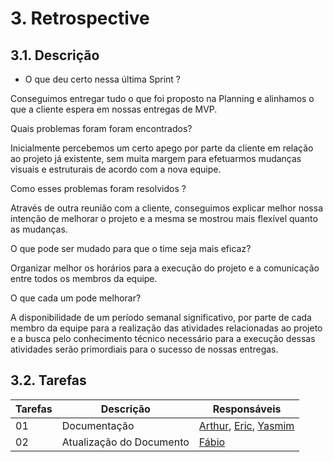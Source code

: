 # 3. Retrospective


## 3.1. Descrição
<!-- descrever de forma geral o objetivo da sprint -->
* O que deu certo nessa última Sprint ?

Conseguimos entregar tudo o que foi proposto na Planning e alinhamos o que a cliente espera em nossas entregas de MVP.

Quais problemas foram foram encontrados?

Inicialmente percebemos um certo apego por parte da cliente em relação ao projeto já existente, sem muita margem para efetuarmos mudanças visuais e estruturais de acordo com a nova equipe. 

Como esses problemas foram resolvidos ?

Através de outra reunião com a cliente, conseguimos explicar melhor nossa intenção de melhorar o projeto e a mesma se mostrou mais flexível quanto as mudanças.

O que pode ser mudado para que o time seja mais eficaz?

Organizar melhor os horários para a execução do projeto e a comunicação entre todos os membros da equipe.

O que cada um pode melhorar?

A disponibilidade de um período semanal significativo, por parte de cada membro da equipe para a realização das atividades relacionadas ao projeto e a busca pelo conhecimento técnico necessário para a execução dessas atividades serão primordiais para o sucesso de nossas entregas. 


## 3.2. Tarefas
<!-- descrever as issues que definimos para essa sprint e alocar um responsavel por ela -->
Tarefas | Descrição | Responsáveis
------ | --------- | -----------
01 | Documentação | [Arthur](https://github.com/Arthrok), [Eric](https://github.com/ericbky), [Yasmim](https://github.com/yaskisoba)
02 | Atualização do Documento | [Fábio](https://github.com/fabioaletorres)